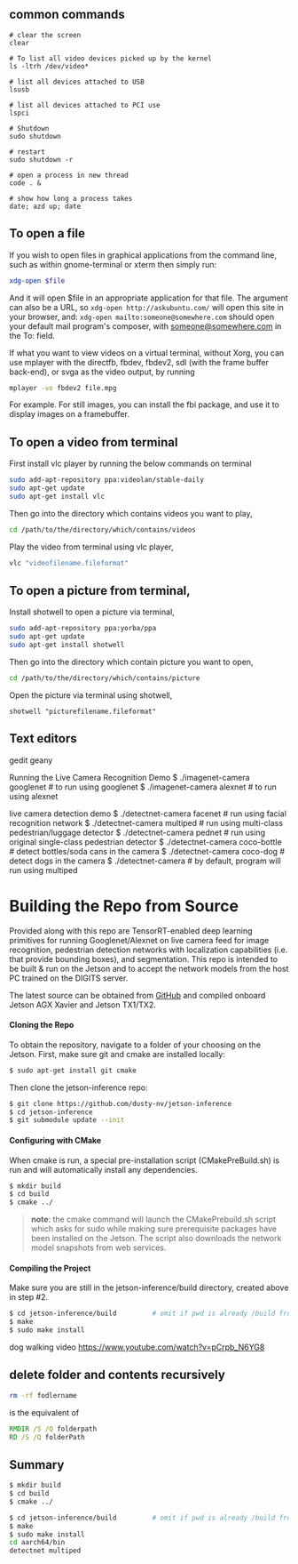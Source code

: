 ## common commands

```
# clear the screen
clear

# To list all video devices picked up by the kernel
ls -ltrh /dev/video*

# list all devices attached to USB 
lsusb 

# list all devices attached to PCI use 
lspci

# Shutdown
sudo shutdown 

# restart 
sudo shutdown -r

# open a process in new thread
code . &

# show how long a process takes
date; azd up; date

```

## To open a file 

If you wish to open files in graphical applications from the command line, such as within gnome-terminal or xterm then simply run:

``` bash
xdg-open $file
```

And it will open $file in an appropriate application for that file. The argument can also be a URL, so ``` xdg-open http://askubuntu.com/ ``` will open this site in your browser, and: ``` xdg-open mailto:someone@somewhere.com ``` should open your default mail program's composer, with someone@somewhere.com in the To: field.  
  
If what you want to view videos on a virtual terminal, without Xorg, you can use mplayer with the directfb, fbdev, fbdev2, sdl (with the frame buffer back-end), or svga as the video output, by running  

``` bash
mplayer -vo fbdev2 file.mpg
```

For example. For still images, you can install the fbi package, and use it to display images on a framebuffer.


## To open a video from terminal

First install vlc player by running the below commands on terminal

``` bash
sudo add-apt-repository ppa:videolan/stable-daily
sudo apt-get update
sudo apt-get install vlc
```

Then go into the directory which contains videos you want to play,

``` bash
cd /path/to/the/directory/which/contains/videos
```

Play the video from terminal using vlc player,

``` bash
vlc "videofilename.fileformat"
```

## To open a picture from terminal,

Install shotwell to open a picture via terminal,

``` bash
sudo add-apt-repository ppa:yorba/ppa
sudo apt-get update
sudo apt-get install shotwell
```

Then go into the directory which contain picture you want to open,

 ``` bash
cd /path/to/the/directory/which/contains/picture
```

Open the picture via terminal using shotwell,

```
shotwell "picturefilename.fileformat"
```
 

## Text editors 
gedit
geany 


Running the Live Camera Recognition Demo
$ ./imagenet-camera googlenet           # to run using googlenet
$ ./imagenet-camera alexnet             # to run using alexnet

live camera detection demo
$ ./detectnet-camera facenet        # run using facial recognition network
$ ./detectnet-camera multiped       # run using multi-class pedestrian/luggage detector
$ ./detectnet-camera pednet         # run using original single-class pedestrian detector
$ ./detectnet-camera coco-bottle    # detect bottles/soda cans in the camera
$ ./detectnet-camera coco-dog       # detect dogs in the camera
$ ./detectnet-camera                # by default, program will run using multiped



# Building the Repo from Source

Provided along with this repo are TensorRT-enabled deep learning primitives for running Googlenet/Alexnet on live camera feed for image recognition, pedestrian detection networks with localization capabilities (i.e. that provide bounding boxes), and segmentation.  This repo is intended to be built & run on the Jetson and to accept the network models from the host PC trained on the DIGITS server.

The latest source can be obtained from [GitHub](http://github.com/dusty-nv/jetson-inference) and compiled onboard Jetson AGX Xavier and Jetson TX1/TX2.
      
#### Cloning the Repo
To obtain the repository, navigate to a folder of your choosing on the Jetson.  First, make sure git and cmake are installed locally:

``` bash
$ sudo apt-get install git cmake
```

Then clone the jetson-inference repo:
``` bash
$ git clone https://github.com/dusty-nv/jetson-inference
$ cd jetson-inference
$ git submodule update --init
```

#### Configuring with CMake

When cmake is run, a special pre-installation script (CMakePreBuild.sh) is run and will automatically install any dependencies.

``` bash
$ mkdir build
$ cd build
$ cmake ../
```

> **note**: the cmake command will launch the CMakePrebuild.sh script which asks for sudo while making sure prerequisite packages have been installed on the Jetson. The script also downloads the network model snapshots from web services.

#### Compiling the Project

Make sure you are still in the jetson-inference/build directory, created above in step #2.

``` bash
$ cd jetson-inference/build			# omit if pwd is already /build from above
$ make
$ sudo make install
```






dog walking video
https://www.youtube.com/watch?v=pCrpb_N6YG8


## delete folder and contents recursively

``` bash
rm -rf fodlername
```

is the equivalent of 

``` cmd
RMDIR /S /Q folderpath
RD /S /Q folderPath

```


## Summary

``` bash
$ mkdir build
$ cd build
$ cmake ../

$ cd jetson-inference/build			# omit if pwd is already /build from above
$ make
$ sudo make install
cd aarch64/bin
detectnet multiped

```
